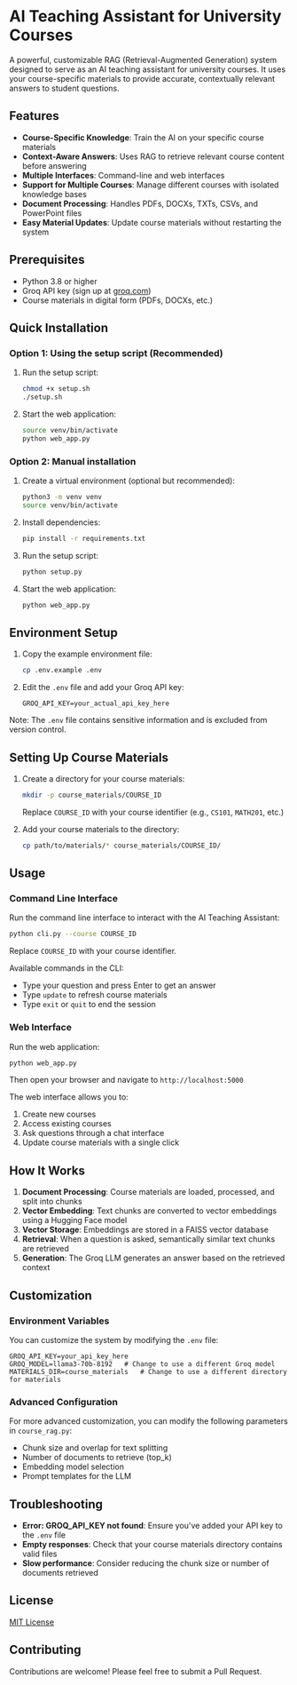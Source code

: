 # AI Teaching Assistant for University Courses

A powerful, customizable RAG (Retrieval-Augmented Generation) system designed to serve as an AI teaching assistant for university courses. It uses your course-specific materials to provide accurate, contextually relevant answers to student questions.

## Features

- **Course-Specific Knowledge**: Train the AI on your specific course materials
- **Context-Aware Answers**: Uses RAG to retrieve relevant course content before answering
- **Multiple Interfaces**: Command-line and web interfaces
- **Support for Multiple Courses**: Manage different courses with isolated knowledge bases
- **Document Processing**: Handles PDFs, DOCXs, TXTs, CSVs, and PowerPoint files
- **Easy Material Updates**: Update course materials without restarting the system

## Prerequisites

- Python 3.8 or higher
- Groq API key (sign up at [groq.com](https://groq.com))
- Course materials in digital form (PDFs, DOCXs, etc.)

## Quick Installation

### Option 1: Using the setup script (Recommended)

1. Run the setup script:
   ```bash
   chmod +x setup.sh
   ./setup.sh
   ```

2. Start the web application:
   ```bash
   source venv/bin/activate
   python web_app.py
   ```

### Option 2: Manual installation

1. Create a virtual environment (optional but recommended):
   ```bash
   python3 -m venv venv
   source venv/bin/activate
   ```

2. Install dependencies:
   ```bash
   pip install -r requirements.txt
   ```

3. Run the setup script:
   ```bash
   python setup.py
   ```

4. Start the web application:
   ```bash
   python web_app.py
   ```

## Environment Setup

1. Copy the example environment file:
   ```bash
   cp .env.example .env
   ```

2. Edit the `.env` file and add your Groq API key:
   ```
   GROQ_API_KEY=your_actual_api_key_here
   ```

Note: The `.env` file contains sensitive information and is excluded from version control.

## Setting Up Course Materials

1. Create a directory for your course materials:
   ```bash
   mkdir -p course_materials/COURSE_ID
   ```
   Replace `COURSE_ID` with your course identifier (e.g., `CS101`, `MATH201`, etc.)

2. Add your course materials to the directory:
   ```bash
   cp path/to/materials/* course_materials/COURSE_ID/
   ```

## Usage

### Command Line Interface

Run the command line interface to interact with the AI Teaching Assistant:

```bash
python cli.py --course COURSE_ID
```

Replace `COURSE_ID` with your course identifier.

Available commands in the CLI:
- Type your question and press Enter to get an answer
- Type `update` to refresh course materials
- Type `exit` or `quit` to end the session

### Web Interface

Run the web application:

```bash
python web_app.py
```

Then open your browser and navigate to `http://localhost:5000`

The web interface allows you to:
1. Create new courses
2. Access existing courses
3. Ask questions through a chat interface
4. Update course materials with a single click

## How It Works

1. **Document Processing**: Course materials are loaded, processed, and split into chunks
2. **Vector Embedding**: Text chunks are converted to vector embeddings using a Hugging Face model
3. **Vector Storage**: Embeddings are stored in a FAISS vector database
4. **Retrieval**: When a question is asked, semantically similar text chunks are retrieved
5. **Generation**: The Groq LLM generates an answer based on the retrieved context

## Customization

### Environment Variables

You can customize the system by modifying the `.env` file:

```
GROQ_API_KEY=your_api_key_here
GROQ_MODEL=llama3-70b-8192   # Change to use a different Groq model
MATERIALS_DIR=course_materials   # Change to use a different directory for materials
```

### Advanced Configuration

For more advanced customization, you can modify the following parameters in `course_rag.py`:

- Chunk size and overlap for text splitting
- Number of documents to retrieve (top_k)
- Embedding model selection
- Prompt templates for the LLM

## Troubleshooting

- **Error: GROQ_API_KEY not found**: Ensure you've added your API key to the `.env` file
- **Empty responses**: Check that your course materials directory contains valid files
- **Slow performance**: Consider reducing the chunk size or number of documents retrieved

## License

[MIT License](LICENSE)

## Contributing

Contributions are welcome! Please feel free to submit a Pull Request. 